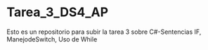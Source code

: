 # Tarea_3_DS4_AP
Esto es un repositorio para subir la tarea 3 sobre C#-Sentencias IF, ManejodeSwitch, Uso de While
